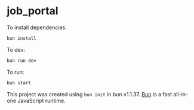 # job_portal

To install dependencies:

```bash
bun install
```


To dev:

```bash
bun run dev
```

To run:

```bash
bun start
```

This project was created using `bun init` in bun v1.1.37. [Bun](https://bun.sh) is a fast all-in-one JavaScript runtime.
